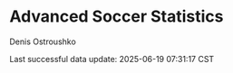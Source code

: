 # Advanced Soccer Statistics
Denis Ostroushko

<!-- gfm -->

Last successful data update: 2025-06-19 07:31:17 CST

